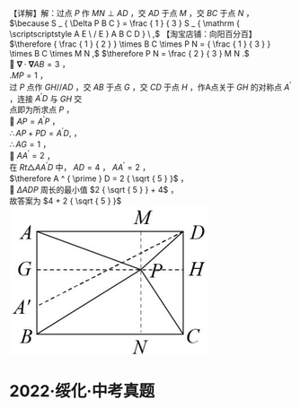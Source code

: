 【详解】解：过点 $P$ 作 $M N \perp A D$ ，交 $A D$ 于点 $M$ ，交 $B C$ 于点 $N$ ，$\because S _ { \Delta P B C } = \frac { 1 } { 3 } S _ { \mathrm { \scriptscriptstyle A E \ / E } A B C D } \ ,$
【淘宝店铺：向阳百分百】 $\therefore { \frac { 1 } { 2 } } \times B C \times P N = { \frac { 1 } { 3 } } \times B C \times M N ,$
$\therefore P N = \frac { 2 } { 3 } M N .$   
 $\mathbf { \nabla } \cdot \mathbf { \nabla } A B = 3$ ，  
$. M P = 1$ ，  
过 $P$ 点作 $G H / / A D$ ，交 $A B$ 于点 $G$ ，交 $C D$ 于点 $H$ ，作A点关于 $G H$ 的对称点 $A ^ { \prime }$ ，连接 $A ^ { \prime } D$ 与 $G H$ 交  
点即为所求点 $P$ ，  
 $A P = A ^ { \prime } P$ ，  
$\therefore A P + P D = A ^ { \prime } D ,$ ，  
$\therefore A G = 1$ ，  
 $A A ^ { \prime } = 2$ ，  
在 $R t \triangle A A ^ { \prime } D$ 中， $A D = 4$ ， $A A ^ { \prime } = 2$ ，  
$\therefore A ^ { \prime } D = 2 { \sqrt { 5 } }$ ，  
 $\Delta A D P$ 周长的最小值 $2 { \sqrt { 5 } } + 4$ ，  
故答案为 $4 + 2 { \sqrt { 5 } }$
![](<../../qs_image_DB/专题2-1__将军饮马等8类常见最值问题（解析版）/9dff3d8ef6a0783f3e4b903a9b249c26022028394837559733e0c78878126b77.jpg>)
# 2022·绥化·中考真题
